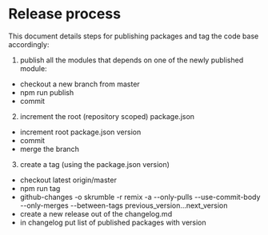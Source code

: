 # Release process
This document details steps for publishing packages and tag the code base accordingly:


1) publish  all the modules that depends on one of the newly published module:

- checkout a new branch from master
- npm run publish
- commit

2) increment the root (repository scoped) package.json

- increment root package.json version
- commit
- merge the branch

3) create a tag (using the package.json version)

- checkout latest origin/master
- npm run tag
- github-changes -o skrumble -r remix -a --only-pulls --use-commit-body --only-merges --between-tags previous_version...next_version 
- create a new release out of the changelog.md
- in changelog put list of published packages with version


